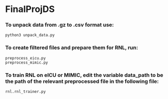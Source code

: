 # FinalProjDS
### To unpack data from .gz to .csv format use:
	python3 unpack_data.py
### To create filtered files and prepare them for RNL, run:
	preprocess_eicu.py
	preprocess_mimic.py
### To train RNL on eICU or MIMIC, edit the variable data_path to be the path of the relevant preprocessed file in the following file:
	rnl.rnl_trainer.py
